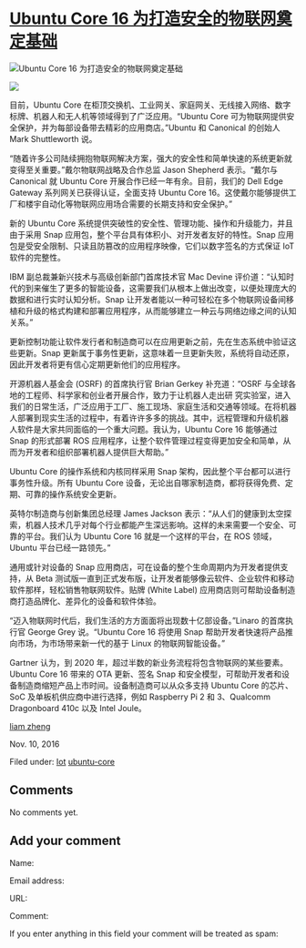 





#  [Ubuntu Core 16 为打造安全的物联网奠定基础](/en/blog/2016/11/10/ubuntu-core-16/)

![Ubuntu Core 16 为打造安全的物联网奠定基础](/static/devportal_uploaded/36c25af7-5e0a-4293-b38c-11f165d01cbe-uploads/zinnia/2016/11/10/-1.jpg)

![](http://i.imgur.com/MkHl6QV.jpg)

目前，Ubuntu Core 在柜顶交换机、工业网关、家庭网关、无线接入网络、数字标牌、机器人和无人机等领域得到了广泛应用。“Ubuntu Core
可为物联网提供安全保护，并为每部设备带去精彩的应用商店。”Ubuntu 和 Canonical 的创始人 Mark Shuttleworth 说。

“随着许多公司陆续拥抱物联网解决方案，强大的安全性和简单快速的系统更新就变得至关重要。”戴尔物联网战略及合作总监 Jason Shepherd
表示。“戴尔与 Canonical 就 Ubuntu Core 开展合作已经一年有余。目前，我们的 Dell Edge Gateway
系列网关已获得认证，全面支持 Ubuntu Core 16。这使戴尔能够提供工厂和楼宇自动化等物联网应用场合需要的长期支持和安全保护。”

新的 Ubuntu Core 系统提供突破性的安全性、管理功能、操作和升级能力，并且由于采用 Snap
应用包，整个平台具有体积小、对开发者友好的特性。Snap 应用包是受安全限制、只读且防篡改的应用程序映像，它们以数字签名的方式保证 IoT 软件的完整性。

IBM 副总裁兼新兴技术与高级创新部门首席技术官 Mac Devine
评价道：“认知时代的到来催生了更多的智能设备，这需要我们从根本上做出改变，以便处理庞大的数据和进行实时认知分析。Snap
让开发者能以一种可轻松在多个物联网设备间移植和升级的格式构建和部署应用程序，从而能够建立一种云与网络边缘之间的认知关系。”

更新控制功能让软件发行者和制造商可以在应用更新之前，先在生态系统中验证这些更新。Snap
更新属于事务性更新，这意味着一旦更新失败，系统将自动还原，因此开发者将更有信心定期更新他们的应用程序。

开源机器人基金会 (OSRF) 的首席执行官 Brian Gerkey 补充道：“OSRF 与全球各地的工程师、科学家和创业者开展合作，致力于让机器人走出研
究实验室，进入我们的日常生活，广泛应用于工厂、施工现场、家庭生活和交通等领域。在将机器人部署到现实生活的过程中，有着许许多多的挑战。其中，远程管理和升级机器
人软件是大家共同面临的一个重大问题。我认为，Ubuntu Core 16 能够通过 Snap 的形式部署 ROS
应用程序，让整个软件管理过程变得更加安全和简单，从而为开发者和组织部署机器人提供巨大帮助。”

Ubuntu Core 的操作系统和内核同样采用 Snap 架构，因此整个平台都可以进行事务性升级。所有 Ubuntu Core
设备，无论出自哪家制造商，都将获得免费、定期、可靠的操作系统安全更新。

英特尔制造商与创新集团总经理 James Jackson
表示：“从人们的健康到太空探索，机器人技术几乎对每个行业都能产生深远影响。这样的未来需要一个安全、可靠的平台。我们认为 Ubuntu Core 16
就是一个这样的平台，在 ROS 领域，Ubuntu 平台已经一路领先。”

通用或针对设备的 Snap 应用商店，可在设备的整个生命周期内为开发者提供支持，从 Beta
测试版一直到正式发布版，让开发者能够像云软件、企业软件和移动软件那样，轻松销售物联网软件。贴牌 (White Label)
应用商店则可帮助设备制造商打造品牌化、差异化的设备和软件体验。

“迈入物联网时代后，我们生活的方方面面将出现数十亿部设备。”Linaro 的首席执行官 George Grey 说。“Ubuntu Core 16 将使用
Snap 帮助开发者快速将产品推向市场，为市场带来新一代的基于 Linux 的物联网智能设备。”

Gartner 认为，到 2020 年，超过半数的新业务流程将包含物联网的某些要素。Ubuntu Core 16 带来的 OTA 更新、签名 Snap
和安全模型，可帮助开发者和设备制造商缩短产品上市时间。设备制造商可以从众多支持 Ubuntu Core 的芯片、SoC 及单板机供应商中进行选择，例如
Raspberry Pi 2 和 3、Qualcomm Dragonboard 410c 以及 Intel Joule。

[liam zheng](/en/blog/authors/tmacyunn1/)

Nov. 10, 2016

Filed under: [Iot](/en/blog/tags/Iot/) [ubuntu-core](/en/blog/tags/ubuntu-core/)





## Comments

No comments yet.

## Add your comment

Name:

Email address:

URL:

Comment:

If you enter anything in this field your comment will be treated as spam:





